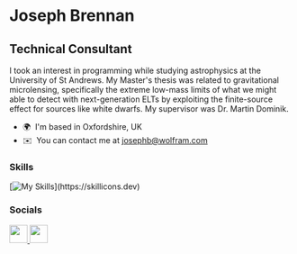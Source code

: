 # Joseph Brennan

## Technical Consultant

I took an interest in programming while studying astrophysics at the University of St Andrews.
My Master's thesis was related to gravitational microlensing, specifically the extreme low-mass limits of what we might able to detect with next-generation ELTs by exploiting the finite-source effect for sources like white dwarfs. My supervisor was Dr. Martin Dominik.

- 🌍  I'm based in Oxfordshire, UK
- ✉️  You can contact me at [josephb@wolfram.com](mailto:josephb@wolfram.com)

### Skills

[![My Skills](https://skillicons.dev/icons?i=aws,bitbucket,docker,git,jquery,py,sqlite,vscode,)](https://skillicons.dev)

### Socials

<p align="left">
  <a href="https://www.linkedin.com/in/jbren1" rel="noreferrer">
    <img src="https://raw.githubusercontent.com/danielcranney/readme-generator/main/public/icons/socials/linkedin.svg" width="32" height="32" />
  </a>
  <a href="https://x.com/TheDiractionary" rel="nofollow">
  <img src="https://raw.githubusercontent.com/danielcranney/readme-generator/main/public/icons/socials/twitter.svg" width="32" height="32" />
  </a>
</p>
